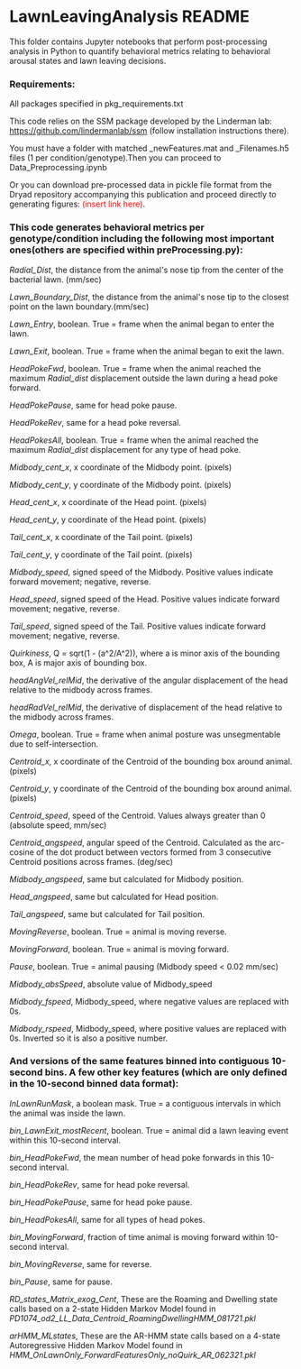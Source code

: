# LawnLeavingAnalysis README

This folder contains Jupyter notebooks that perform post-processing analysis in Python to quantify behavioral metrics relating to behavioral arousal states and lawn leaving decisions.

### **Requirements:**
All packages specified in pkg_requirements.txt

This code relies on the SSM package developed by the Linderman lab: https://github.com/lindermanlab/ssm (follow installation instructions there).

You must have a folder with matched \_newFeatures.mat and \_Filenames.h5 files (1 per condition/genotype).Then you can proceed to Data_Preprocessing.ipynb

Or you can download pre-processed data in pickle file format from the Dryad repository accompanying this publication and proceed directly to generating figures: <span style="color: red;">(insert link here)</span>.

### **This code generates behavioral metrics per genotype/condition including the following most important ones(others are specified within preProcessing.py):**

*Radial_Dist*, the distance from the animal's nose tip from the center of the bacterial lawn. (mm/sec)

*Lawn_Boundary_Dist*, the distance from the animal's nose tip to the closest point on the lawn boundary.(mm/sec)

*Lawn_Entry*, boolean. True = frame when the animal began to enter the lawn.

*Lawn_Exit*, boolean. True = frame when the animal began to exit the lawn.

*HeadPokeFwd*, boolean. True = frame when the animal reached the maximum *Radial_dist* displacement outside the lawn during a head poke forward.

*HeadPokePause*, same for head poke pause.

*HeadPokeRev*, same for a head poke reversal.

*HeadPokesAll*, boolean. True = frame when the animal reached the maximum *Radial_dist* displacement for any type of head poke.

*Midbody_cent_x*, x coordinate of the Midbody point. (pixels)

*Midbody_cent_y*, y coordinate of the Midbody point. (pixels)

*Head_cent_x*, x coordinate of the Head point. (pixels)

*Head_cent_y*, y coordinate of the Head point. (pixels)

*Tail_cent_x*, x coordinate of the Tail point. (pixels)

*Tail_cent_y*, y coordinate of the Tail point. (pixels)

*Midbody_speed*, signed speed of the Midbody. Positive values indicate forward movement; negative, reverse.

*Head_speed*, signed speed of the Head. Positive values indicate forward movement; negative, reverse.

*Tail_speed*, signed speed of the Tail. Positive values indicate forward movement; negative, reverse.

*Quirkiness*, Q = sqrt(1 - (a^2/A^2)), where a is minor axis of the bounding box, A is major axis of bounding box.

*headAngVel_relMid*, the derivative of the angular displacement of the head relative to the midbody across frames.

*headRadVel_relMid*, the derivative of displacement of the head relative to the midbody across frames.

*Omega*, boolean. True = frame when animal posture was unsegmentable due to self-intersection.

*Centroid_x*, x coordinate of the Centroid of the bounding box around animal. (pixels)

*Centroid_y*, y coordinate of the Centroid of the bounding box around animal. (pixels)

*Centroid_speed*, speed of the Centroid. Values always greater than 0 (absolute speed, mm/sec)

*Centroid_angspeed*, angular speed of the Centroid. Calculated as the arc-cosine of the dot product between vectors formed from 3 consecutive Centroid positions across frames. (deg/sec)

*Midbody_angspeed*, same but calculated for Midbody position.

*Head_angspeed*, same but calculated for Head position.

*Tail_angspeed*, same but calculated for Tail position.

*MovingReverse*, boolean. True = animal is moving reverse.

*MovingForward*, boolean. True = animal is moving forward.

*Pause*, boolean. True = animal pausing (Midbody speed < 0.02 mm/sec)

*Midbody_absSpeed*, absolute value of Midbody_speed

*Midbody_fspeed*, Midbody_speed, where negative values are replaced with 0s.

*Midbody_rspeed*, Midbody_speed, where positive values are replaced with 0s. Inverted so it is also a positive number.

### **And versions of the same features binned into contiguous 10-second bins. A few other key features (which are only defined in the 10-second binned data format):**

*InLawnRunMask*, a boolean mask. True = a contiguous intervals in which the animal was inside the lawn.

*bin_LawnExit_mostRecent*, boolean. True = animal did a lawn leaving event within this 10-second interval.

*bin_HeadPokeFwd*, the mean number of head poke forwards in this 10-second interval.

*bin_HeadPokeRev*, same for head poke reversal.

*bin_HeadPokePause*, same for head poke pause.

*bin_HeadPokesAll*, same for all types of head pokes.

*bin_MovingForward*, fraction of time animal is moving forward within 10-second interval.

*bin_MovingReverse*, same for reverse.

*bin_Pause*, same for pause.

*RD_states_Matrix_exog_Cent*, These are the Roaming and Dwelling state calls based on a 2-state Hidden Markov Model found in *PD1074_od2_LL_Data_Centroid_RoamingDwellingHMM_081721.pkl*

*arHMM_MLstates*, These are the AR-HMM state calls based on a 4-state Autoregressive Hidden Markov Model found in *HMM_OnLawnOnly_ForwardFeaturesOnly_noQuirk_AR_062321.pkl*
